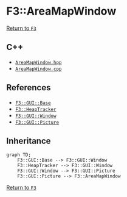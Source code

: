# F3::AreaMapWindow

[Return to `F3`](/docs/F3.md)

## C++

- [`AreaMapWindow.hpp`](/c++/include/AreaMapWindow.hpp)
- [`AreaMapWindow.cpp`](/c++/source/AreaMapWindow.cpp)

## References

- [`F3::GUI::Base`](/docs/F3/GUI/Base.md)
- [`F3::HeapTracker`](/docs/F3/HeapTracker.md)
- [`F3::GUI::Window`](/docs/F3/GUI/Window.md)
- [`F3::GUI::Picture`](/docs/F3/GUI/Picture.md)

## Inheritance

```mermaid
graph TD;
    F3::GUI::Base --> F3::GUI::Window
    F3::HeapTracker --> F3::GUI::Window
    F3::GUI::Window --> F3::GUI::Picture
    F3::GUI::Picture --> F3::AreaMapWindow
```

[Return to `F3`](/docs/F3.md)
